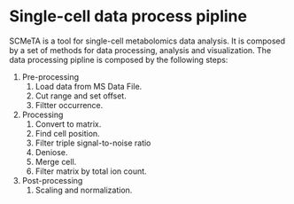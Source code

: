 # Single-cell data process pipline

SCMeTA is a tool for single-cell metabolomics data analysis. It is composed by a set of methods for data processing, analysis and visualization. The data processing pipline is composed by the following steps:

1. Pre-processing
   1. Load data from MS Data File.
   2. Cut range and set offset.
   3. Filtter occurrence.
2. Processing
   1. Convert to matrix.
   2. Find cell position.
   3. Filter triple signal-to-noise ratio
   4. Deniose.
   5. Merge cell.
   6. Filter matrix by total ion count.
3. Post-processing
   1. Scaling and normalization.
